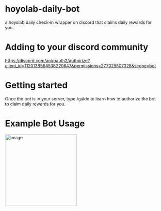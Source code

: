 # hoyolab-daily-bot

a hoyolab daily check-in wrapper on discord that claims daily rewards for you.

# Adding to your discord community

https://discord.com/api/oauth2/authorize?client_id=1120138564538220647&permissions=277025507328&scope=bot

# Getting started

Once the bot is in your server, type /guide to learn how to authorize the bot to claim daily rewards for you.

# Example Bot Usage
<img width="236" alt="image" src="https://github.com/lin-simon/hoyolab-daily-bot/assets/88695972/36f5d429-1569-4a14-b5fd-684a35bd1a3a">

